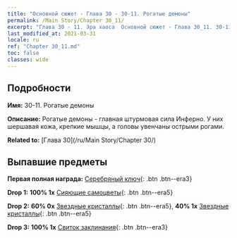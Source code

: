 ```yaml
---
title: "Основной сюжет - Глава 30 - 30-11. Рогатые демоны"
permalink: /Main Story/Chapter 30_11/
excerpt: "Глава 30 - 11. Эра хаоса  Основной сюжет - Глава 30_11. 30-11. Рогатые демоны"
last_modified_at: 2021-03-31
locale: ru
ref: "Chapter 30_11.md"
toc: false
classes: wide
---
```


## Подробности

 **Имя:** 30-11. Рогатые демоны

 **Описание:** Рогатые демоны - главная штурмовая сила Инферно. У них шершавая кожа, крепкие мышцы, а головы увенчаны острыми рогами.

 **Related to:** [Глава 30](/ru/Main Story/Chapter 30/)

## Выпавшие предметы

 **Первая полная награда:** [Серебряный ключ](/ru/Items/con_693/){: .btn .btn--era3}

 **Drop 1:** **100% 1x** [Сияющие самоцветы](/ru/Items/mat_100/){: .btn .btn--era5}

 **Drop 2:** **60% 0x** [Звездные кристаллы](/ru/Items/mat_94/){: .btn .btn--era5}, **40% 1x** [Звездные кристаллы](/ru/Items/mat_94/){: .btn .btn--era5}

 **Drop 3:** **100% 1x** [Свиток заклинания](/ru/Items/con_694/){: .btn .btn--era3}

